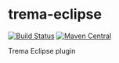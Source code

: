 trema-eclipse
=============

[![Build Status](https://travis-ci.org/netceteragroup/trema-eclipse.svg?branch=master)](https://travis-ci.org/netceteragroup/trema-eclipse)
[![Maven Central](https://maven-badges.herokuapp.com/maven-central/com.netcetera.trema/trema-eclipse/badge.svg)](https://maven-badges.herokuapp.com/maven-central/com.netcetera.trema/trema-eclipse/)

Trema Eclipse plugin
